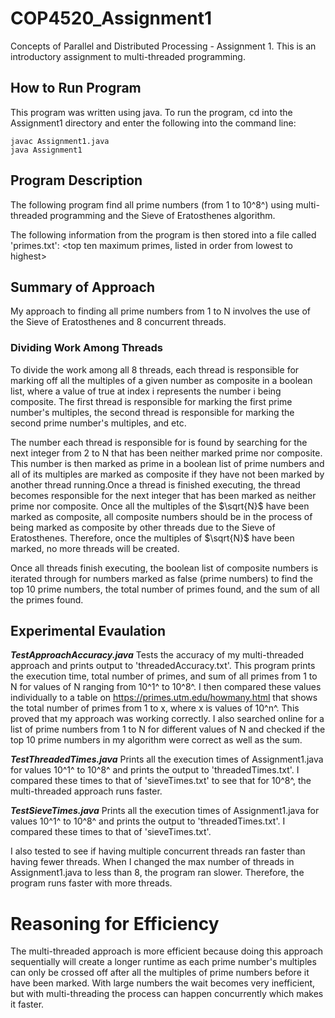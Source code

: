 # COP4520_Assignment1
Concepts of Parallel and Distributed Processing - Assignment 1. 
This is an introductory assignment to multi-threaded programming.

## How to Run Program
This program was written using java. To run the program, cd into the Assignment1 directory and enter
the following into the command line:

    javac Assignment1.java
    java Assignment1

## Program Description
The following program find all prime numbers (from 1 to 10^8^) using multi-threaded programming and
the Sieve of Eratosthenes algorithm.

The following information from the program is then stored into a file called 'primes.txt':
<execution time> <total number of primes found> <sum of all primes found>
<top ten maximum primes, listed in order from lowest to highest>

## Summary of Approach
My approach to finding all prime numbers from 1 to N involves the use of the Sieve of Eratosthenes
and 8 concurrent threads. 

### Dividing Work Among Threads
To divide the work among all 8 threads, each thread is responsible for marking off
all the multiples of a given number as composite in a boolean list, where a value of true at index i
represents the number i being composite. The first thread is responsible for marking the first prime
number's multiples, the second thread is responsible for marking the second prime number's multiples,
and etc. 

The number each thread is responsible for is found by searching for the next integer from 2 to N 
that has been neither marked prime nor composite. This number is then marked as prime in a boolean 
list of prime numbers and all of its multiples are marked as composite if they have not been marked
by another thread running.Once a thread is finished executing, the thread becomes responsible for 
the next integer that has been marked as neither prime nor composite. Once all the multiples of the 
$\sqrt{N}$ have been marked as composite, all composite numbers should be in the process of being 
marked as composite by other threads due to the Sieve of Eratosthenes. Therefore, once the multiples
of $\sqrt{N}$ have been marked, no more threads will be created.

Once all threads finish executing, the boolean list of composite numbers is iterated through for 
numbers marked as false (prime numbers) to find the top 10 prime numbers, the total number of primes
found, and the sum of all the primes found.

## Experimental Evaulation
***TestApproachAccuracy.java*** 
    Tests the accuracy of my multi-threaded approach and prints output to
    'threadedAccuracy.txt'. This program prints the execution time, total number of primes, and sum of 
    all primes from 1 to N for values of N ranging from 10^1^ to 10^8^. I then compared these values 
    individually to a table on https://primes.utm.edu/howmany.html that shows the total number of primes
    from 1 to x, where x is values of 10^n^. This proved that my approach was working correctly. I also 
    searched online for a list of prime numbers from 1 to N for different values of N and checked if the
    top 10 prime numbers in my algorithm were correct as well as the sum.

***TestThreadedTimes.java*** 
    Prints all the execution times of Assignment1.java for values 10^1^ to 10^8^
    and prints the output to 'threadedTimes.txt'. I compared these times to that of 'sieveTimes.txt' to 
    see that for 10^8^, the multi-threaded approach runs faster.

***TestSieveTimes.java*** 
    Prints all the execution times of Assignment1.java for values 10^1^ to 10^8^
    and prints the output to 'threadedTimes.txt'. I compared these times to that of 'sieveTimes.txt'.

I also tested to see if having multiple concurrent threads ran faster than having fewer threads. 
When I changed the max number of threads in Assignment1.java to less than 8, the program ran slower.
Therefore, the program runs faster with more threads. 

# Reasoning for Efficiency
The multi-threaded approach is more efficient because doing this approach sequentially will create
a longer runtime as each prime number's multiples can only be crossed off after all the multiples of
prime numbers before it have been marked. With large numbers the wait becomes very inefficient, but
with multi-threading the process can happen concurrently which makes it faster.


